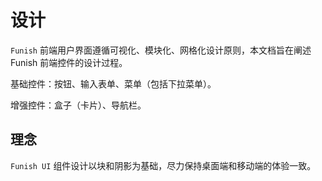 # 设计

`Funish` 前端用户界面遵循可视化、模块化、网格化设计原则，本文档旨在阐述 Funish 前端控件的设计过程。

基础控件：按钮、输入表单、菜单（包括下拉菜单）。

增强控件：盒子（卡片）、导航栏。

## 理念

`Funish UI` 组件设计以块和阴影为基础，尽力保持桌面端和移动端的体验一致。
